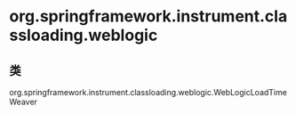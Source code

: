 # org.springframework.instrument.classloading.weblogic

## 类

org.springframework.instrument.classloading.weblogic.WebLogicLoadTimeWeaver




